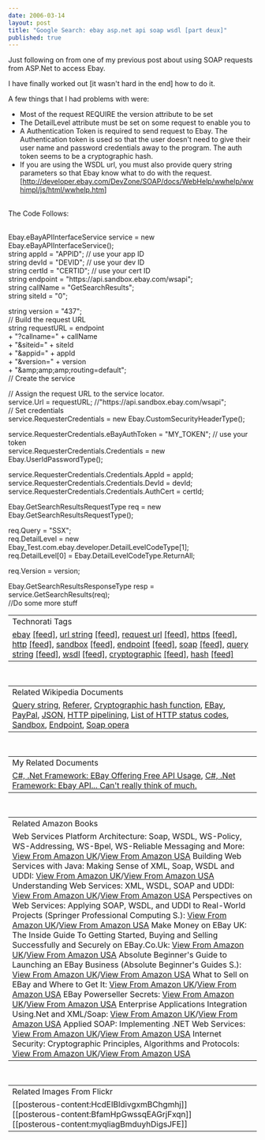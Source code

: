 ```yaml
---
date: 2006-03-14
layout: post
title: "Google Search: ebay asp.net api soap wsdl [part deux]"
published: true
---
```

Just following on from one of my previous post about using SOAP requests from ASP.Net to access Ebay.<p />I have finally worked out [it wasn't hard in the end] how to do it.<p />A few things that I had problems with were:<br /><ul>
<li>Most of the request REQUIRE the version attribute to be set</li>
<li>The DetailLevel attribute must be set on some request to enable you to </li>
<li>A Authentication Token is required to send request to Ebay. The Authentication token is used so that the user doesn't need to give their user name and password credentials away to the program. The auth token seems to be a cryptographic hash.</li>
<li>If you are using the WSDL url, you must also provide query string parameters so that Ebay know what to do with the request. [<a href="http://developer.ebay.com/DevZone/SOAP/docs/WebHelp/wwhelp/wwhimpl/js/html/wwhelp.htm">http://developer.ebay.com/DevZone/SOAP/docs/WebHelp/wwhelp/wwhimpl/js/html/wwhelp.htm</a>]</li>
</ul><br />The Code Follows:<p /><br />Ebay.eBayAPIInterfaceService service = new Ebay.eBayAPIInterfaceService();<br />string appId = "APPID"; // use your app ID<br />string devId = "DEVID"; // use your dev ID<br />string certId = "CERTID"; // use your cert ID<br />string endpoint = "https://api.sandbox.ebay.com/wsapi";<br />string callName = "GetSearchResults";<br />string siteId = "0";<p />string version = "437";<br />// Build the request URL<br />string requestURL = endpoint<br />+ "?callname=" + callName<br />+ "&amp;siteid=" + siteId<br />+ "&amp;appid=" + appId<br />+ "&amp;version=" + version<br />+ "&amp;amp;amp;amp;routing=default";<br />// Create the service<p />// Assign the request URL to the service locator.<br />service.Url = requestURL; //"https://api.sandbox.ebay.com/wsapi";<br />// Set credentials<br />service.RequesterCredentials = new Ebay.CustomSecurityHeaderType();<p />service.RequesterCredentials.eBayAuthToken = "MY_TOKEN"; // use your token<br />service.RequesterCredentials.Credentials = new Ebay.UserIdPasswordType();<p />service.RequesterCredentials.Credentials.AppId = appId;<br />service.RequesterCredentials.Credentials.DevId = devId;<br />service.RequesterCredentials.Credentials.AuthCert = certId;<p />Ebay.GetSearchResultsRequestType req = new Ebay.GetSearchResultsRequestType();<p />req.Query = "SSX";<br />req.DetailLevel = new Ebay_Test.com.ebay.developer.DetailLevelCodeType[1];<br />req.DetailLevel[0] = Ebay.DetailLevelCodeType.ReturnAll;<p />req.Version = version;<p />Ebay.GetSearchResultsResponseType resp = service.GetSearchResults(req);<br />//Do some more stuff<p /><table class="TechnoratiHead TagHeader">
<tr><td>Technorati Tags</td></tr>
<tr class="Technorati"><td>
<a href="http://www.kinlan.co.uk/tag/ebay" class="Tag" rel="tag">ebay</a> <a href="http://feeds.technorati.com/feed/posts/tag/ebay" class="Tag">[feed]</a>, <a href="http://www.kinlan.co.uk/tag/url%20string" class="Tag" rel="tag">url string</a> <a href="http://feeds.technorati.com/feed/posts/tag/url%20string" class="Tag">[feed]</a>, <a href="http://www.kinlan.co.uk/tag/request%20url" class="Tag" rel="tag">request url</a> <a href="http://feeds.technorati.com/feed/posts/tag/request%20url" class="Tag">[feed]</a>, <a href="http://www.kinlan.co.uk/tag/https" class="Tag" rel="tag">https</a> <a href="http://feeds.technorati.com/feed/posts/tag/https" class="Tag">[feed]</a>, <a href="http://www.kinlan.co.uk/tag/http" class="Tag" rel="tag">http</a> <a href="http://feeds.technorati.com/feed/posts/tag/http" class="Tag">[feed]</a>, <a href="http://www.kinlan.co.uk/tag/sandbox" class="Tag" rel="tag">sandbox</a> <a href="http://feeds.technorati.com/feed/posts/tag/sandbox" class="Tag">[feed]</a>, <a href="http://www.kinlan.co.uk/tag/endpoint" class="Tag" rel="tag">endpoint</a> <a href="http://feeds.technorati.com/feed/posts/tag/endpoint" class="Tag">[feed]</a>, <a href="http://www.kinlan.co.uk/tag/soap" class="Tag" rel="tag">soap</a> <a href="http://feeds.technorati.com/feed/posts/tag/soap" class="Tag">[feed]</a>, <a href="http://www.kinlan.co.uk/tag/query%20string" class="Tag" rel="tag">query string</a> <a href="http://feeds.technorati.com/feed/posts/tag/query%20string" class="Tag">[feed]</a>, <a href="http://www.kinlan.co.uk/tag/wsdl" class="Tag" rel="tag">wsdl</a> <a href="http://feeds.technorati.com/feed/posts/tag/wsdl" class="Tag">[feed]</a>, <a href="http://www.kinlan.co.uk/tag/cryptographic" class="Tag" rel="tag">cryptographic</a> <a href="http://feeds.technorati.com/feed/posts/tag/cryptographic" class="Tag">[feed]</a>, <a href="http://www.kinlan.co.uk/tag/hash" class="Tag" rel="tag">hash</a> <a href="http://feeds.technorati.com/feed/posts/tag/hash" class="Tag">[feed]</a>
</td></tr>
</table><br /><table class="TechnoratiHead TagHeader">
<tr><td>Related Wikipedia Documents</td></tr>
<tr class="Technorati"><td>
<a href="http://en.wikipedia.org/wiki/Query_string" class="Tag" rel="tag">Query string</a>, <a href="http://en.wikipedia.org/wiki/Referer" class="Tag" rel="tag">Referer</a>, <a href="http://en.wikipedia.org/wiki/Cryptographic_hash_function" class="Tag" rel="tag">Cryptographic hash function</a>, <a href="http://en.wikipedia.org/wiki/EBay" class="Tag" rel="tag">EBay</a>, <a href="http://en.wikipedia.org/wiki/PayPal" class="Tag" rel="tag">PayPal</a>, <a href="http://en.wikipedia.org/wiki/JSON" class="Tag" rel="tag">JSON</a>, <a href="http://en.wikipedia.org/wiki/HTTP_pipelining" class="Tag" rel="tag">HTTP pipelining</a>, <a href="http://en.wikipedia.org/wiki/List_of_HTTP_status_codes" class="Tag" rel="tag">List of HTTP status codes</a>, <a href="http://en.wikipedia.org/wiki/Sandbox" class="Tag" rel="tag">Sandbox</a>, <a href="http://en.wikipedia.org/wiki/Endpoint" class="Tag" rel="tag">Endpoint</a>, <a href="http://en.wikipedia.org/wiki/Soap_opera" class="Tag" rel="tag">Soap opera</a>
</td></tr>
</table><br /><table class="TechnoratiHead TagHeader">
<tr><td>My Related Documents</td></tr>
<tr class="Technorati"><td>
<a href="http://www.kinlan.co.uk/2005/11/ebay-offering-free-api-usage.html" class="Tag" rel="tag">C#, .Net Framework: EBay Offering Free API Usage</a>, <a href="http://www.kinlan.co.uk/2005/11/ebay-api-cant-really-think-of-much.html" class="Tag" rel="tag">C#, .Net Framework: Ebay API... Can't really think of much.</a>
</td></tr>
</table><br /><table class="TechnoratiHead TagHeader">
<tr><td>Related Amazon Books</td></tr>
<tr class="Technorati"><td>Web Services Platform Architecture: Soap, WSDL, WS-Policy, WS-Addressing, WS-Bpel, WS-Reliable Messaging and More: <a href="http://www.amazon.co.uk/exec/obidos/redirect?tag=cnetfra-21&amp;link_code=xm2&amp;camp=2025&amp;creative=165953&amp;path=http://www.amazon.co.uk/gp/redirect.html%253fASIN=0131488740%2526tag=cnetfra-21%2526lcode=xm2%2526cID=2025%2526ccmID=165953%2526location=/o/ASIN/0131488740%25253FSubscriptionId=0CM2PVF6VAHJQKW5G782" class="Tag" rel="tag">View From Amazon UK</a>/<a href="http://www.amazon.com/exec/obidos/redirect?tag=cnetfra-20&amp;link_code=xm2&amp;camp=2025&amp;creative=165953&amp;path=http://www.amazon.com/gp/redirect.html%253fASIN=0131488740%2526tag=cnetfra-20%2526lcode=xm2%2526cID=2025%2526ccmID=165953%2526location=/o/ASIN/0131488740%25253FSubscriptionId=0CM2PVF6VAHJQKW5G782" class="Tag" rel="tag">View From Amazon USA</a> Building Web Services with Java: Making Sense of XML, Soap, WSDL and UDDI: <a href="http://www.amazon.co.uk/exec/obidos/redirect?tag=cnetfra-21&amp;link_code=xm2&amp;camp=2025&amp;creative=165953&amp;path=http://www.amazon.co.uk/gp/redirect.html%253fASIN=0672326418%2526tag=cnetfra-21%2526lcode=xm2%2526cID=2025%2526ccmID=165953%2526location=/o/ASIN/0672326418%25253FSubscriptionId=0CM2PVF6VAHJQKW5G782" class="Tag" rel="tag">View From Amazon UK</a>/<a href="http://www.amazon.com/exec/obidos/redirect?tag=cnetfra-20&amp;link_code=xm2&amp;camp=2025&amp;creative=165953&amp;path=http://www.amazon.com/gp/redirect.html%253fASIN=0672326418%2526tag=cnetfra-20%2526lcode=xm2%2526cID=2025%2526ccmID=165953%2526location=/o/ASIN/0672326418%25253FSubscriptionId=0CM2PVF6VAHJQKW5G782" class="Tag" rel="tag">View From Amazon USA</a> Understanding Web Services: XML, WSDL, SOAP and UDDI: <a href="http://www.amazon.co.uk/exec/obidos/redirect?tag=cnetfra-21&amp;link_code=xm2&amp;camp=2025&amp;creative=165953&amp;path=http://www.amazon.co.uk/gp/redirect.html%253fASIN=0201750813%2526tag=cnetfra-21%2526lcode=xm2%2526cID=2025%2526ccmID=165953%2526location=/o/ASIN/0201750813%25253FSubscriptionId=0CM2PVF6VAHJQKW5G782" class="Tag" rel="tag">View From Amazon UK</a>/<a href="http://www.amazon.com/exec/obidos/redirect?tag=cnetfra-20&amp;link_code=xm2&amp;camp=2025&amp;creative=165953&amp;path=http://www.amazon.com/gp/redirect.html%253fASIN=0201750813%2526tag=cnetfra-20%2526lcode=xm2%2526cID=2025%2526ccmID=165953%2526location=/o/ASIN/0201750813%25253FSubscriptionId=0CM2PVF6VAHJQKW5G782" class="Tag" rel="tag">View From Amazon USA</a> Perspectives on Web Services: Applying SOAP, WSDL, and UDDI to Real-World Projects (Springer Professional Computing S.): <a href="http://www.amazon.co.uk/exec/obidos/redirect?tag=cnetfra-21&amp;link_code=xm2&amp;camp=2025&amp;creative=165953&amp;path=http://www.amazon.co.uk/gp/redirect.html%253fASIN=3540009140%2526tag=cnetfra-21%2526lcode=xm2%2526cID=2025%2526ccmID=165953%2526location=/o/ASIN/3540009140%25253FSubscriptionId=0CM2PVF6VAHJQKW5G782" class="Tag" rel="tag">View From Amazon UK</a>/<a href="http://www.amazon.com/exec/obidos/redirect?tag=cnetfra-20&amp;link_code=xm2&amp;camp=2025&amp;creative=165953&amp;path=http://www.amazon.com/gp/redirect.html%253fASIN=3540009140%2526tag=cnetfra-20%2526lcode=xm2%2526cID=2025%2526ccmID=165953%2526location=/o/ASIN/3540009140%25253FSubscriptionId=0CM2PVF6VAHJQKW5G782" class="Tag" rel="tag">View From Amazon USA</a> Make Money on EBay UK: The Inside Guide To Getting Started, Buying and Selling Successfully and Securely on EBay.Co.Uk: <a href="http://www.amazon.co.uk/exec/obidos/redirect?tag=cnetfra-21&amp;link_code=xm2&amp;camp=2025&amp;creative=165953&amp;path=http://www.amazon.co.uk/gp/redirect.html%253fASIN=1857883640%2526tag=cnetfra-21%2526lcode=xm2%2526cID=2025%2526ccmID=165953%2526location=/o/ASIN/1857883640%25253FSubscriptionId=0CM2PVF6VAHJQKW5G782" class="Tag" rel="tag">View From Amazon UK</a>/<a href="http://www.amazon.com/exec/obidos/redirect?tag=cnetfra-20&amp;link_code=xm2&amp;camp=2025&amp;creative=165953&amp;path=http://www.amazon.com/gp/redirect.html%253fASIN=1857883640%2526tag=cnetfra-20%2526lcode=xm2%2526cID=2025%2526ccmID=165953%2526location=/o/ASIN/1857883640%25253FSubscriptionId=0CM2PVF6VAHJQKW5G782" class="Tag" rel="tag">View From Amazon USA</a> Absolute Beginner's Guide to Launching an EBay Business (Absolute Beginner's Guides S.): <a href="http://www.amazon.co.uk/exec/obidos/redirect?tag=cnetfra-21&amp;link_code=xm2&amp;camp=2025&amp;creative=165953&amp;path=http://www.amazon.co.uk/gp/redirect.html%253fASIN=0789730588%2526tag=cnetfra-21%2526lcode=xm2%2526cID=2025%2526ccmID=165953%2526location=/o/ASIN/0789730588%25253FSubscriptionId=0CM2PVF6VAHJQKW5G782" class="Tag" rel="tag">View From Amazon UK</a>/<a href="http://www.amazon.com/exec/obidos/redirect?tag=cnetfra-20&amp;link_code=xm2&amp;camp=2025&amp;creative=165953&amp;path=http://www.amazon.com/gp/redirect.html%253fASIN=0789730588%2526tag=cnetfra-20%2526lcode=xm2%2526cID=2025%2526ccmID=165953%2526location=/o/ASIN/0789730588%25253FSubscriptionId=0CM2PVF6VAHJQKW5G782" class="Tag" rel="tag">View From Amazon USA</a> What to Sell on EBay and Where to Get It: <a href="http://www.amazon.co.uk/exec/obidos/redirect?tag=cnetfra-21&amp;link_code=xm2&amp;camp=2025&amp;creative=165953&amp;path=http://www.amazon.co.uk/gp/redirect.html%253fASIN=0072262788%2526tag=cnetfra-21%2526lcode=xm2%2526cID=2025%2526ccmID=165953%2526location=/o/ASIN/0072262788%25253FSubscriptionId=0CM2PVF6VAHJQKW5G782" class="Tag" rel="tag">View From Amazon UK</a>/<a href="http://www.amazon.com/exec/obidos/redirect?tag=cnetfra-20&amp;link_code=xm2&amp;camp=2025&amp;creative=165953&amp;path=http://www.amazon.com/gp/redirect.html%253fASIN=0072262788%2526tag=cnetfra-20%2526lcode=xm2%2526cID=2025%2526ccmID=165953%2526location=/o/ASIN/0072262788%25253FSubscriptionId=0CM2PVF6VAHJQKW5G782" class="Tag" rel="tag">View From Amazon USA</a> EBay Powerseller Secrets: <a href="http://www.amazon.co.uk/exec/obidos/redirect?tag=cnetfra-21&amp;link_code=xm2&amp;camp=2025&amp;creative=165953&amp;path=http://www.amazon.co.uk/gp/redirect.html%253fASIN=0072258691%2526tag=cnetfra-21%2526lcode=xm2%2526cID=2025%2526ccmID=165953%2526location=/o/ASIN/0072258691%25253FSubscriptionId=0CM2PVF6VAHJQKW5G782" class="Tag" rel="tag">View From Amazon UK</a>/<a href="http://www.amazon.com/exec/obidos/redirect?tag=cnetfra-20&amp;link_code=xm2&amp;camp=2025&amp;creative=165953&amp;path=http://www.amazon.com/gp/redirect.html%253fASIN=0072258691%2526tag=cnetfra-20%2526lcode=xm2%2526cID=2025%2526ccmID=165953%2526location=/o/ASIN/0072258691%25253FSubscriptionId=0CM2PVF6VAHJQKW5G782" class="Tag" rel="tag">View From Amazon USA</a> Enterprise Applications Integration Using.Net and XML/Soap: <a href="http://www.amazon.co.uk/exec/obidos/redirect?tag=cnetfra-21&amp;link_code=xm2&amp;camp=2025&amp;creative=165953&amp;path=http://www.amazon.co.uk/gp/redirect.html%253fASIN=0321202953%2526tag=cnetfra-21%2526lcode=xm2%2526cID=2025%2526ccmID=165953%2526location=/o/ASIN/0321202953%25253FSubscriptionId=0CM2PVF6VAHJQKW5G782" class="Tag" rel="tag">View From Amazon UK</a>/<a href="http://www.amazon.com/exec/obidos/redirect?tag=cnetfra-20&amp;link_code=xm2&amp;camp=2025&amp;creative=165953&amp;path=http://www.amazon.com/gp/redirect.html%253fASIN=0321202953%2526tag=cnetfra-20%2526lcode=xm2%2526cID=2025%2526ccmID=165953%2526location=/o/ASIN/0321202953%25253FSubscriptionId=0CM2PVF6VAHJQKW5G782" class="Tag" rel="tag">View From Amazon USA</a> Applied SOAP: Implementing .NET Web Services: <a href="http://www.amazon.co.uk/exec/obidos/redirect?tag=cnetfra-21&amp;link_code=xm2&amp;camp=2025&amp;creative=165953&amp;path=http://www.amazon.co.uk/gp/redirect.html%253fASIN=0672321114%2526tag=cnetfra-21%2526lcode=xm2%2526cID=2025%2526ccmID=165953%2526location=/o/ASIN/0672321114%25253FSubscriptionId=0CM2PVF6VAHJQKW5G782" class="Tag" rel="tag">View From Amazon UK</a>/<a href="http://www.amazon.com/exec/obidos/redirect?tag=cnetfra-20&amp;link_code=xm2&amp;camp=2025&amp;creative=165953&amp;path=http://www.amazon.com/gp/redirect.html%253fASIN=0672321114%2526tag=cnetfra-20%2526lcode=xm2%2526cID=2025%2526ccmID=165953%2526location=/o/ASIN/0672321114%25253FSubscriptionId=0CM2PVF6VAHJQKW5G782" class="Tag" rel="tag">View From Amazon USA</a> Internet Security: Cryptographic Principles, Algorithms and Protocols: <a href="http://www.amazon.co.uk/exec/obidos/redirect?tag=cnetfra-21&amp;link_code=xm2&amp;camp=2025&amp;creative=165953&amp;path=http://www.amazon.co.uk/gp/redirect.html%253fASIN=0470852852%2526tag=cnetfra-21%2526lcode=xm2%2526cID=2025%2526ccmID=165953%2526location=/o/ASIN/0470852852%25253FSubscriptionId=0CM2PVF6VAHJQKW5G782" class="Tag" rel="tag">View From Amazon UK</a>/<a href="http://www.amazon.com/exec/obidos/redirect?tag=cnetfra-20&amp;link_code=xm2&amp;camp=2025&amp;creative=165953&amp;path=http://www.amazon.com/gp/redirect.html%253fASIN=0470852852%2526tag=cnetfra-20%2526lcode=xm2%2526cID=2025%2526ccmID=165953%2526location=/o/ASIN/0470852852%25253FSubscriptionId=0CM2PVF6VAHJQKW5G782" class="Tag" rel="tag">View From Amazon USA</a>
</td></tr>
</table><br /><table class="TechnoratiHead TagHeader">
<tr><td>Related Images From Flickr</td></tr>
<tr class="Technorati"><td>
<span style="FLOAT: left;">[[posterous-content:HcdEIBldivgxmBChgmhj]]</span><span style="FLOAT: left;">[[posterous-content:BfamHpGwssqEAGrjFxqn]]</span><span style="FLOAT: left;">[[posterous-content:myqliagBmduyhDigsJFE]]</span>
</td></tr>
</table><div class="blogger-post-footer"><img class="posterous_download_image" src="https://blogger.googleusercontent.com/tracker/8109338-114234416164851475?l=www.kinlan.co.uk%2Findex.html" height="1" alt="" width="1" /></div>

